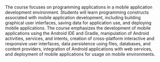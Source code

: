 The course focuses on programming applications in a mobile application development environment. Students will learn programming constructs associated with mobile application development, including building graphical user interfaces, saving data for application use, and deploying mobile applications. The course emphasizes the development of mobile applications using the Android IDE and Gradle, manipulation of Android activities, services, and intents, creation of cross-platform interactive and responsive user interfaces, data persistence using files, databases, and content providers, integration of Android applications with web services, and deployment of mobile applications for usage on mobile environments.
